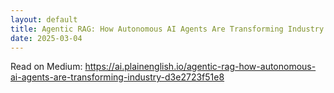 ```yaml
---
layout: default
title: Agentic RAG: How Autonomous AI Agents Are Transforming Industry
date: 2025-03-04
---
```

<p>Read on Medium: <a href="https://ai.plainenglish.io/agentic-rag-how-autonomous-ai-agents-are-transforming-industry-d3e2723f51e8" target="_blank" rel="noopener">https://ai.plainenglish.io/agentic-rag-how-autonomous-ai-agents-are-transforming-industry-d3e2723f51e8</a></p>
